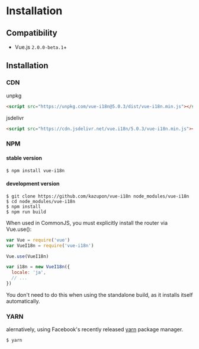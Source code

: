 # Installation

## Compatibility
- Vue.js `2.0.0-beta.1`+

## Installation

### CDN
unpkg
```html
<script src="https://unpkg.com/vue-i18n@5.0.3/dist/vue-i18n.min.js"></script>
```

jsdelivr

```html
<script src="https://cdn.jsdelivr.net/vue.i18n/5.0.3/vue-i18n.min.js"></script>
```

### NPM

#### stable version

    $ npm install vue-i18n

#### development version

    $ git clone https://github.com/kazupon/vue-i18n node_modules/vue-i18n
    $ cd node_modules/vue-i18n
    $ npm install
    $ npm run build

When used in CommonJS, you must explicitly install the router via Vue.use():


```javascript
var Vue = require('vue')
var VueI18n = require('vue-i18n')

Vue.use(VueI18n)

var i18n = new VueI18n({
  locale: 'ja',
  // ...
})
```

You don't need to do this when using the standalone build, as it installs itself automatically.

### YARN

alernatively, using Facebook's recently released [yarn](https://yarnpkg.com) package manager.

    $ yarn

